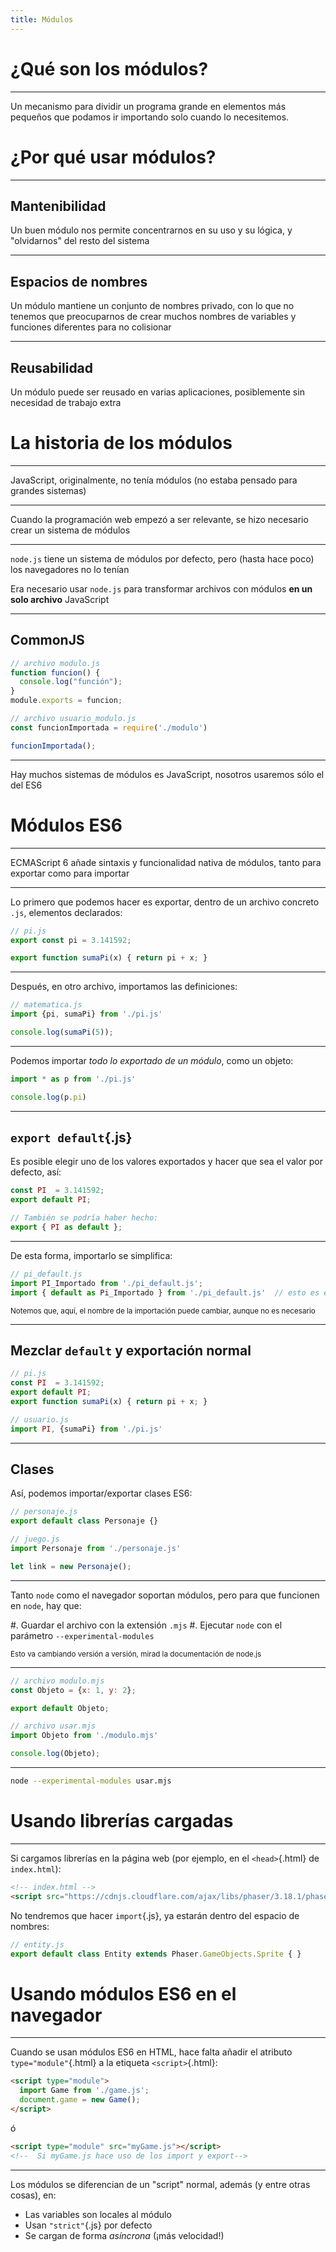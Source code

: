 ```yaml
---
title: Módulos
---
```


# ¿Qué son los módulos?

---

Un mecanismo para dividir un programa grande en elementos más pequeños que podamos ir importando solo cuando lo necesitemos.

# ¿Por qué usar módulos?

---

## Mantenibilidad

Un buen módulo nos permite concentrarnos en su uso y su lógica, y "olvidarnos" del resto del sistema

---

## Espacios de nombres

Un módulo mantiene un conjunto de nombres privado, con lo que no tenemos que preocuparnos de crear muchos nombres de variables y funciones diferentes para no colisionar

---

## Reusabilidad

Un módulo puede ser reusado en varias aplicaciones, posiblemente sin necesidad de trabajo extra









# La historia de los módulos

---

JavaScript, originalmente, no tenía módulos (no estaba pensado para grandes sistemas)

---

Cuando la programación web empezó a ser relevante, se hizo necesario crear un sistema de módulos

---

`node.js` tiene un sistema de módulos por defecto, pero (hasta hace poco) los navegadores no lo tenían

Era necesario usar `node.js` para transformar archivos con módulos **en un solo archivo** JavaScript

---

## CommonJS

```js
// archivo modulo.js
function funcion() {
  console.log("función");
}
module.exports = funcion;
```

```js
// archivo usuario_modulo.js
const funcionImportada = require('./modulo')

funcionImportada();
```

---

Hay muchos sistemas de módulos es JavaScript, nosotros usaremos sólo el del ES6







# Módulos ES6

---

ECMAScript 6 añade sintaxis y funcionalidad nativa de módulos, tanto para exportar como para importar

---

Lo primero que podemos hacer es exportar, dentro de un archivo concreto `.js`, elementos declarados:

```js
// pi.js
export const pi = 3.141592;

export function sumaPi(x) { return pi + x; }
```

---

Después, en otro archivo, importamos las definiciones:

```js
// matematica.js
import {pi, sumaPi} from './pi.js'

console.log(sumaPi(5));
```

---

Podemos importar *todo lo exportado de un módulo*, como un objeto:

```js
import * as p from './pi.js'

console.log(p.pi)
```

---

## `export default`{.js}

Es posible elegir uno de los valores exportados y hacer que sea el valor por defecto, así:

```js
const PI  = 3.141592;
export default PI;

// También se podría haber hecho:
export { PI as default };
```

---

De esta forma, importarlo se simplifica:

```js
// pi_default.js
import PI_Importado from './pi_default.js';
import { default as Pi_Importado } from './pi_default.js'  // esto es equivalente
```

<small>Notemos que, aquí, el nombre de la importación puede cambiar, aunque no es necesario</small>

---

## Mezclar `default` y exportación normal

```js
// pi.js
const PI  = 3.141592;
export default PI;
export function sumaPi(x) { return pi + x; }
```

```js
// usuario.js
import PI, {sumaPi} from './pi.js' 
```

---

## Clases

Así, podemos importar/exportar clases ES6:

```js
// personaje.js
export default class Personaje {}
```

```js
// juego.js
import Personaje from './personaje.js'

let link = new Personaje();
```


---

Tanto `node` como el navegador soportan módulos, pero para que funcionen en `node`, hay que:

#. Guardar el archivo con la extensión `.mjs`
#. Ejecutar `node` con el parámetro `--experimental-modules`

<small>Esto va cambiando versión a versión, mirad la documentación de node.js</small>

---

```js
// archivo modulo.mjs
const Objeto = {x: 1, y: 2};

export default Objeto;
```

```js
// archivo usar.mjs
import Objeto from './modulo.mjs'

console.log(Objeto);
```

---

```bash
node --experimental-modules usar.mjs
```







# Usando librerías cargadas

---

Si cargamos librerías en la página web (por ejemplo, en el `<head>`{.html} de `index.html`):

```html
<!-- index.html -->
<script src="https://cdnjs.cloudflare.com/ajax/libs/phaser/3.18.1/phaser.min.js"></script>
```

No tendremos que hacer `import`{.js}, ya estarán dentro del espacio de nombres:

```js
// entity.js
export default class Entity extends Phaser.GameObjects.Sprite { }
```






# Usando módulos ES6 en el navegador

---

Cuando se usan módulos ES6 en HTML, hace falta añadir el atributo `type="module"`{.html} a la etiqueta `<script>`{.html}:

```html
<script type="module">
  import Game from './game.js';
  document.game = new Game();
</script>
```
ó 

```html
<script type="module" src="myGame.js"></script> 
<!--  Si myGame.js hace uso de los import y export-->
```


---

Los módulos se diferencian de un "script" normal, además (y entre otras cosas), en:


- Las variables son locales al módulo
- Usan `"strict"`{.js} por defecto
- Se cargan de forma *asíncrona* (¡más velocidad!)


